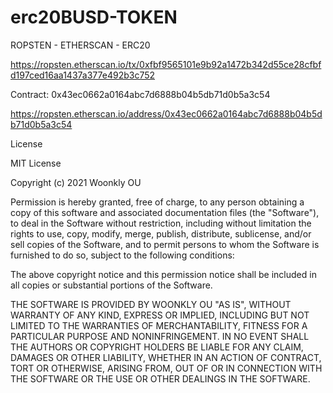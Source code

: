 # erc20BUSD-TOKEN

ROPSTEN - ETHERSCAN - ERC20

https://ropsten.etherscan.io/tx/0xfbf9565101e9b92a1472b342d55ce28cfbfd197ced16aa1437a377e492b3c752


Contract: 0x43ec0662a0164abc7d6888b04b5db71d0b5a3c54

https://ropsten.etherscan.io/address/0x43ec0662a0164abc7d6888b04b5db71d0b5a3c54



License


MIT License

Copyright (c) 2021 Woonkly OU

Permission is hereby granted, free of charge, to any person obtaining a copy
of this software and associated documentation files (the "Software"), to deal
in the Software without restriction, including without limitation the rights
to use, copy, modify, merge, publish, distribute, sublicense, and/or sell
copies of the Software, and to permit persons to whom the Software is
furnished to do so, subject to the following conditions:

The above copyright notice and this permission notice shall be included in all
copies or substantial portions of the Software.

THE SOFTWARE IS PROVIDED BY WOONKLY OU "AS IS", WITHOUT WARRANTY OF ANY KIND, EXPRESS OR
IMPLIED, INCLUDING BUT NOT LIMITED TO THE WARRANTIES OF MERCHANTABILITY,
FITNESS FOR A PARTICULAR PURPOSE AND NONINFRINGEMENT. IN NO EVENT SHALL THE
AUTHORS OR COPYRIGHT HOLDERS BE LIABLE FOR ANY CLAIM, DAMAGES OR OTHER
LIABILITY, WHETHER IN AN ACTION OF CONTRACT, TORT OR OTHERWISE, ARISING FROM,
OUT OF OR IN CONNECTION WITH THE SOFTWARE OR THE USE OR OTHER DEALINGS IN THE
SOFTWARE.
